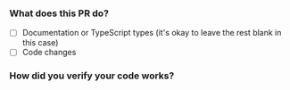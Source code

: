 ### What does this PR do?

<!-- **Please explain what your changes do**, example: -->

<!--

This adds a new flag --bail to bun test. When set, it will stop running tests after the first failure. This is useful for CI environments where you want to fail fast.

-->

- [ ] Documentation or TypeScript types (it's okay to leave the rest blank in this case)
- [ ] Code changes

### How did you verify your code works?

<!-- **For code changes, please include automated tests**. Feel free to uncomment the line below -->

<!-- I wrote automated tests -->

<!-- If JavaScript/TypeScript modules or builtins changed:

- [ ] I included a test for the new code, or existing tests cover it
- [ ] I ran my tests locally and they pass (`bun-debug test test-file-name.test`)

-->

<!-- If Zig files changed:

- [ ] I checked the lifetime of memory allocated to verify it's (1) freed and (2) only freed when it should be
- [ ] I included a test for the new code, or an existing test covers it
- [ ] JSValue used outside outside of the stack is either wrapped in a JSC.Strong or is JSValueProtect'ed
- [ ] I wrote TypeScript/JavaScript tests and they pass (`bun-debug test test-file-name.test`)
-->

<!-- If new methods, getters, or setters were added to a publicly exposed class:

- [ ] I added TypeScript types for the new methods, getters, or setters
-->

<!-- If dependencies in tests changed:

- [ ] I made sure that specific versions of dependencies are used instead of ranged or tagged versions
-->

<!-- If a new builtin ESM/CJS module was added:

- [ ] I updated Aliases in `module_loader.zig` to include the new module
- [ ] I added a test that imports the module
- [ ] I added a test that require() the module
-->
